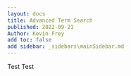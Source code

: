 ```yaml
---
layout: docs
title: Advanced Term Search
published: 2022-09-21
Author: Kevin Frey
add toc: false
add sidebar: _sidebars\mainSidebar.md
---
```



Test Test